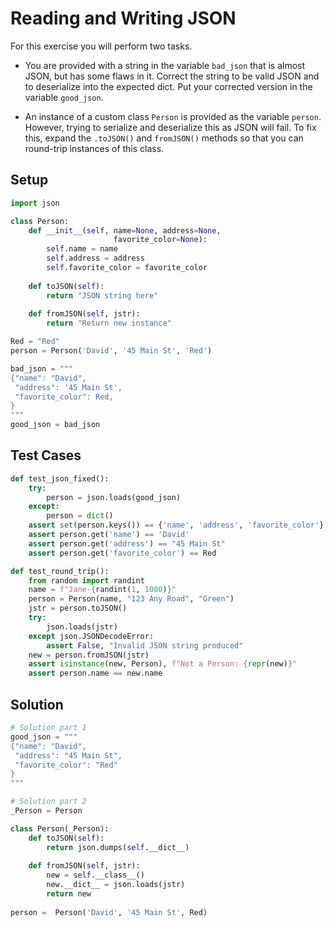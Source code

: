 # Reading and Writing JSON

For this exercise you will perform two tasks.  

* You are provided with a string in the variable `bad_json` that is almost JSON, but has some flaws in it.  Correct the string to be valid JSON and to deserialize into the expected dict.  Put your corrected version in the variable `good_json`.

* An instance of a custom class `Person` is provided as the variable `person`.  However, trying to serialize and deserialize this as JSON will fail.  To fix this, expand the `.toJSON()` and `fromJSON()` methods so that you can round-trip instances of this class.

## Setup
```python
import json

class Person:
    def __init__(self, name=None, address=None, 
                       favorite_color=None):
        self.name = name
        self.address = address
        self.favorite_color = favorite_color
        
    def toJSON(self):
        return "JSON string here"
    
    def fromJSON(self, jstr):
        return "Return new instance"

Red = "Red"
person = Person('David', '45 Main St', 'Red')
```

```python
bad_json = """
{"name": "David",
 "address": '45 Main St',
 "favorite_color": Red,
}
"""
good_json = bad_json
```


## Test Cases
```python
def test_json_fixed():
    try:
        person = json.loads(good_json)
    except:
        person = dict()
    assert set(person.keys()) == {'name', 'address', 'favorite_color'}
    assert person.get('name') == 'David'
    assert person.get('address') == "45 Main St"
    assert person.get('favorite_color') == Red
```

```python
def test_round_trip():
    from random import randint
    name = f"Jane-{randint(1, 1000)}"
    person = Person(name, "123 Any Road", "Green")
    jstr = person.toJSON()
    try:
        json.loads(jstr)
    except json.JSONDecodeError:
        assert False, "Invalid JSON string produced"
    new = person.fromJSON(jstr)
    assert isinstance(new, Person), f"Not a Person: {repr(new)}"
    assert person.name == new.name
```

## Solution

```python
# Solution part 1
good_json = """
{"name": "David",
 "address": "45 Main St",
 "favorite_color": "Red"
}
"""
```

```python
# Solution part 2
_Person = Person

class Person(_Person):
    def toJSON(self):
        return json.dumps(self.__dict__)
    
    def fromJSON(self, jstr):
        new = self.__class__()
        new.__dict__ = json.loads(jstr)
        return new
        
person =  Person('David', '45 Main St', Red)        
```
